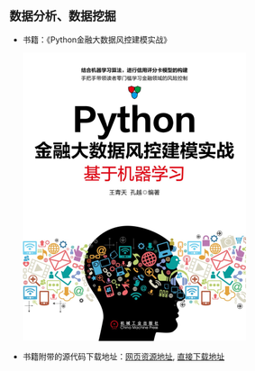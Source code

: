## 数据分析、数据挖掘
- 书籍：《Python金融大数据风控建模实战》
  
  ![](./docs/Python金融大数据风控建模实战.jpg)
- 书籍附带的源代码下载地址：[网页资源地址](http://www.hzcourse.com/web/refbook/detail/8808/208), [直接下载地址](http://www.hzcourse.com/oep/resource/access/L29wZW5yZXNvdXJjZXMvdGVhY2hfcmVzb3VyY2UvZmlsZS8yMDIxLzAzLzMyMWE0ODE5MjYwZDgyM2YxYzdiY2RmMTI3MTgxNTljLnppcCQ2NTU3OS1QeXRob24g6YeR6J6N5aSn5pWw5o2u6aOO5o6n5bu65qih5a6e5oiYX-a6kOS7o-eggS56aXA=)


